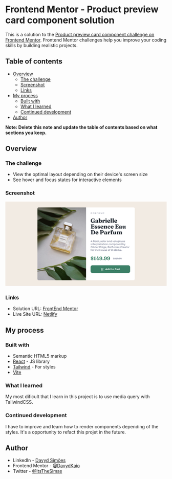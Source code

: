# Frontend Mentor - Product preview card component solution

This is a solution to the [Product preview card component challenge on Frontend Mentor](https://www.frontendmentor.io/challenges/product-preview-card-component-GO7UmttRfa). Frontend Mentor challenges help you improve your coding skills by building realistic projects.

## Table of contents

- [Overview](#overview)
  - [The challenge](#the-challenge)
  - [Screenshot](#screenshot)
  - [Links](#links)
- [My process](#my-process)
  - [Built with](#built-with)
  - [What I learned](#what-i-learned)
  - [Continued development](#continued-development)
- [Author](#author)

**Note: Delete this note and update the table of contents based on what sections you keep.**

## Overview

### The challenge

- View the optimal layout depending on their device's screen size
- See hover and focus states for interactive elements

### Screenshot

![](./screenshot.png)

### Links

- Solution URL: [FrontEnd Mentor](https://www.frontendmentor.io/solutions/product-preview-card-component-rty1jM04T8)
- Live Site URL: [Netlify](https://product-card-frontendmentor-dk.netlify.app)

## My process

### Built with

- Semantic HTML5 markup
- [React](https://reactjs.org/) - JS library
- [Tailwind](https://tailwindcss.com) - For styles
- [Vite](https://vitejs.dev)

### What I learned

My most dificult that I learn in this project is to use media query with TailwindCSS.

### Continued development

I have to improve and learn how to render components depending of the styles. It's a opportunity to refact this projet in the future.

## Author

- LinkedIn - [Davyd Simões](https://www.linkedin.com/in/davyd-simões-433a19206/)
- Frontend Mentor - [@DavydKaio](https://www.frontendmentor.io/profile/DavydKaio)
- Twitter - [@ItsTheSimas](https://twitter.com/ItsTheSimas)
